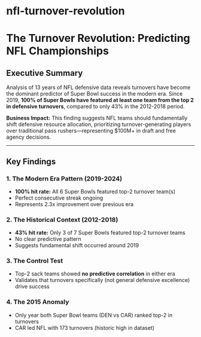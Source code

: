 # nfl-turnover-revolution

# The Turnover Revolution: Predicting NFL Championships

## Executive Summary
Analysis of 13 years of NFL defensive data reveals turnovers have become the dominant 
predictor of Super Bowl success in the modern era. Since 2019, **100% of Super Bowls 
have featured at least one team from the top 2 in defensive turnovers**, compared to 
only 43% in the 2012-2018 period.

**Business Impact:** This finding suggests NFL teams should fundamentally shift 
defensive resource allocation, prioritizing turnover-generating players over 
traditional pass rushers—representing $100M+ in draft and free agency decisions.

---

## Key Findings

### 1. The Modern Era Pattern (2019-2024)
- **100% hit rate:** All 6 Super Bowls featured top-2 turnover team(s)
- Perfect consecutive streak ongoing
- Represents 2.3x improvement over previous era

### 2. The Historical Context (2012-2018)  
- **43% hit rate:** Only 3 of 7 Super Bowls featured top-2 turnover teams
- No clear predictive pattern
- Suggests fundamental shift occurred around 2019

### 3. The Control Test
- Top-2 sack teams showed **no predictive correlation** in either era
- Validates that turnovers specifically (not general defensive excellence) drive success

### 4. The 2015 Anomaly
- Only year both Super Bowl teams (DEN vs CAR) ranked top-2 in turnovers
- CAR led NFL with 173 turnovers (historic high in dataset)




